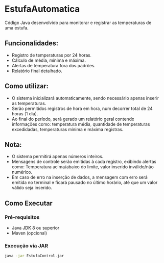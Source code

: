 # EstufaAutomatica

Código Java desenvolvido para monitorar e registrar as temperaturas de uma estufa. 

## Funcionalidades:
- Registro de temperaturas por 24 horas.
- Cálculo de média, mínima e máxima.
- Alertas de temperatura fora dos padrões.
- Relatório final detalhado.

## Como utilizar: 
- O sistema inicializará automaticamente, sendo necessário apenas inserir as temperaturas.
- Serão permitidos registros de hora em hora, num decorrer total de 24 horas (1 dia).
- Ao final do período, será gerado um relatório geral contendo informações como: temperatura média, quantidade de temperaturas excedidadas, temperaturas mínima e máxima registras.

## Nota:
- O sistema permitirá apenas números inteiros.
- Mensagens de controle serão emitidas à cada registro, exibindo alertas como: Temperatura acima/abaixo do limite, valor inserido inválido/não numérico.
- Em caso de erro na inserção de dados, a mensagem com erro será emitida no terminal e ficará pausado no último horário, até que um valor válido seja inserido. 

## Como Executar

### Pré-requisitos
- Java JDK 8 ou superior
- Maven (opcional)

### Execução via JAR
```bash
java -jar EstufaControl.jar
